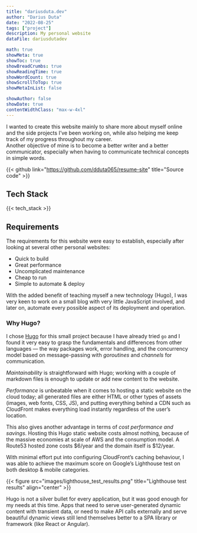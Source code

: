 ```yaml
---
title: "dariusduta.dev"
author: "Darius Duta"
date: "2022-08-25"
tags: ["project"]
description: My personal website
dataFile: dariusdutadev

math: true
showMeta: true
showToc: true
showBreadCrumbs: true
showReadingTime: true
showWordCount: true
showScrollToTop: true
showMetaInList: false

showAuthor: false
showDate: true
contentWidthClass: "max-w-4xl"
---
```


I wanted to create this website mainly to share more about myself online and the side projects I’ve been working on, while also helping me keep track of my progress throughout my career.  
Another objective of mine is to become a better writer and a better communicator, especially when having to communicate technical concepts in simple words.

<!--more-->

{{< github link="https://github.com/dduta065/resume-site" title="Source code" >}}

## Tech Stack

{{< tech_stack >}}

## Requirements

The requirements for this website were easy to establish, especially after looking at several other personal websites:

- Quick to build
- Great performance
- Uncomplicated maintenance
- Cheap to run
- Simple to automate & deploy

With the added benefit of teaching myself a new technology (Hugo), I was very keen to work on a small blog with very little JavaScript involved, and later on, automate every possible aspect of its deployment and operation.

### Why Hugo?

I chose [Hugo](https://gohugo.io) for this small project because I have already tried `go` and I found it very easy to grasp the fundamentals and differences from other languages — the way packages work, error handling, and the concurrency model based on message-passing with *goroutines* and *channels* for communication.

*Maintainability* is straightforward with Hugo; working with a couple of markdown files is enough to update or add new content to the website.

*Performance* is unbeatable when it comes to hosting a static website on the cloud today; all generated files are either HTML or other types of assets (images, web fonts, CSS, JS), and putting everything behind a CDN such as CloudFront makes everything load instantly regardless of the user’s location.

This also gives another advantage in terms of *cost performance and savings*. Hosting this Hugo static website costs almost nothing, because of the massive economies at scale of AWS and the consumption model. A Route53 hosted zone costs $6/year and the domain itself is $12/year.

With minimal effort put into configuring CloudFront’s caching behaviour, I was able to achieve the maximum score on Google’s Lighthouse test on both desktop & mobile categories.

{{< figure src="images/lighthouse_test_results.png" title="Lighthouse test results" align="center" >}}

Hugo is not a silver bullet for every application, but it was good enough for my needs at this time. Apps that need to serve user-generated dynamic content with transient data, or need to make API calls externally and serve beautiful dynamic views still lend themselves better to a SPA library or framework (like React or Angular).
